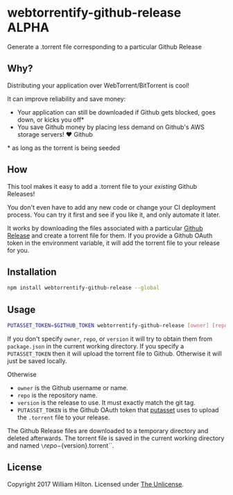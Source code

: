 # webtorrentify-github-release ALPHA
Generate a .torrent file corresponding to a particular Github Release

## Why?

Distributing your application over WebTorrent/BitTorrent is cool!

It can improve reliability and save money:

- Your application can still be downloaded if Github gets blocked, goes down, or kicks you off\*
- You save Github money by placing less demand on Github's AWS storage servers! :heart: Github

\* as long as the torrent is being seeded

## How

This tool makes it easy to add a .torrent file to your *existing* Github Releases!

You don't even have to add any new code or change your CI deployment process.
You can try it first and see if you like it, and only automate it later.

It works by downloading the files associated with a particular [Github Release](https://help.github.com/articles/about-releases/) and create a torrent file for them.
If you provide a Github OAuth token in the environment variable, it will add the torrent file to your release for you.

## Installation

```sh
npm install webtorrentify-github-release --global
```

## Usage

```sh
PUTASSET_TOKEN=$GITHUB_TOKEN webtorrentify-github-release [owner] [repo] [version]
```

If you don't specify `owner`, `repo`, or `version` it will try to obtain them from `package.json` in the current working directory.
If you specify a `PUTASSET_TOKEN` then it will upload the torrent file to Github. Otherwise it will just be saved locally.

Otherwise

- `owner` is the Github username or name.
- `repo` is the repository name.
- `version` is the release to use. It must exactly match the git tag.
- `PUTASSET_TOKEN` is the Github OAuth token that [putasset](https://www.npmjs.com/package/putasset) uses to upload the `.torrent` file to your release.

The Github Release files are downloaded to a temporary directory and deleted afterwards.
The torrent file is saved in the current working directory and named `\`${repo}-${version}.torrent\``.

## License

Copyright 2017 William Hilton.
Licensed under [The Unlicense](http://unlicense.org/).

